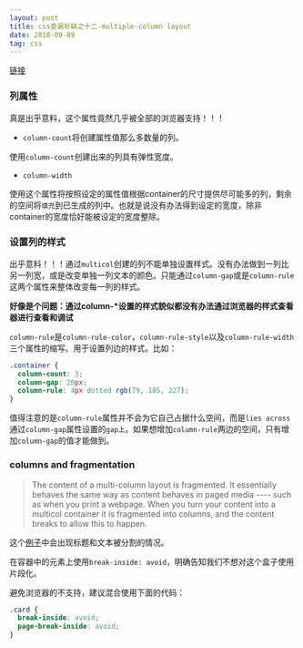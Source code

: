 ```yaml
---
layout: post
title: css查漏补缺之十二-multiple-column layout
date: 2018-09-09
tag: css
---
```


[链接](https://developer.mozilla.org/en-US/docs/Learn/CSS/CSS_layout/Multiple-column_Layout)

### 列属性

真是出乎意料，这个属性竟然几乎被全部的浏览器支持！！！

- `column-count`将创建属性值那么多数量的列。

使用`column-count`创建出来的列具有弹性宽度。

- `column-width`

使用这个属性将按照设定的属性值根据container的尺寸提供尽可能多的列，剩余的空间将`填充`到已生成的列中。也就是说没有办法得到设定的宽度，除非container的宽度恰好能被设定的宽度整除。

### 设置列的样式

出乎意料！！！通过`multicol`创建的列不能单独设置样式。没有办法做到一列比另一列宽，或是改变单独一列文本的颜色。只能通过`column-gap`或是`column-rule`这两个属性来整体改变每一列的样式。

**好像是个问题：通过column-\*设置的样式貌似都没有办法通过浏览器的样式查看器进行查看和调试**

`column-rule`是`column-rule-color`，`column-rule-style`以及`column-rule-width`三个属性的缩写。用于设置列边的样式。比如：

```css
.container {
  column-count: 3;
  column-gap: 20px;
  column-rule: 4px dotted rgb(79, 185, 227);
}
```

值得注意的是`column-rule`属性并不会为它自己占据什么空间，而是`lies across`通过`column-gap`属性设置的`gap上`。如果想增加`column-rule`两边的空间，只有增加`column-gap`的值才能做到。

### columns and fragmentation

> The content of a multi-column layout is fragmented. It essentially behaves the same way as content behaves in paged media ---- such as when you print a webpage. When you turn your content into a multicol container it is fragmented into columns, and the content breaks to allow this to happen.

这个[例子](https://codepen.io/pen/)中会出现标题和文本被分割的情况。

在容器中的元素上使用`break-inside: avoid`，明确告知我们不想对这个盒子使用片段化。

避免浏览器的不支持，建议混合使用下面的代码：

```css
.card {
  break-inside: avoid;
  page-break-inside: avoid;
}
```